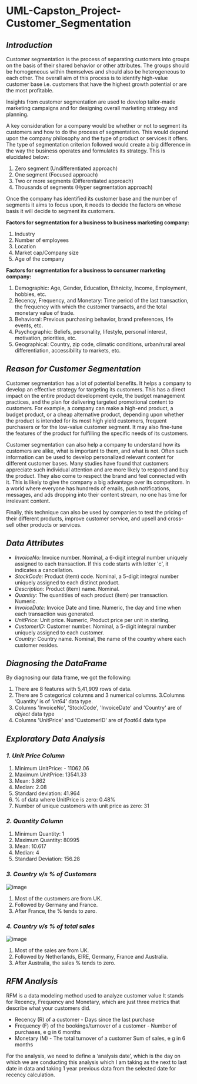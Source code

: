 # **UML-Capston_Project-Customer_Segmentation**

## *Introduction*
Customer segmentation is the process of separating customers into groups on the basis of their shared behavior or other attributes. The groups should be homogeneous within themselves and should also be heterogeneous to each other. The overall aim of this process is to identify high-value customer base i.e. customers that have the highest growth potential or are the most profitable.

Insights from customer segmentation are used to develop tailor-made marketing campaigns and for designing overall marketing strategy and planning.

A key consideration for a company would be whether or not to segment its customers and how to do the process of segmentation. This would depend upon the company philosophy and the type of product or services it offers. The type of segmentation criterion followed would create a big difference in the way the business operates and formulates its strategy. This is elucidated below:
  1. Zero segment (Undifferentiated approach)
  2. One segment (Focused approach)
  3. Two or more segments (Differentiated approach)
  4. Thousands of segments (Hyper segmentation approach)

Once the company has identified its customer base and the number of segments it aims to focus upon, it needs to decide the factors on whose basis it will decide to segment its customers.

**Factors for segmentation for a business to business marketing company:**
  1. Industry
  2. Number of employees
  3. Location
  4. Market cap/Company size
  5. Age of the company
  
**Factors for segmentation for a business to consumer marketing company:**
  1. Demographic: Age, Gender, Education, Ethnicity, Income, Employment, hobbies, etc.
  2. Recency, Frequency, and Monetary: Time period of the last transaction, the frequency with which the customer transacts, and the total monetary value of trade.
  3. Behavioral: Previous purchasing behavior, brand preferences, life events, etc.
  4. Psychographic: Beliefs, personality, lifestyle, personal interest, motivation, priorities, etc.
  5. Geographical: Country, zip code, climatic conditions, urban/rural areal differentiation, accessibility to markets, etc.
    
## ***Reason for Customer Segmentation***
Customer segmentation has a lot of potential benefits. It helps a company to develop an effective strategy for targeting its customers. This has a direct impact on the entire product development cycle, the budget management practices, and the plan for delivering targeted promotional content to customers. For example, a company can make a high-end product, a budget product, or a cheap alternative product, depending upon whether the product is intended for its most high yield customers, frequent purchasers or for the low-value customer segment. It may also fine-tune the features of the product for fulfilling the specific needs of its customers.

Customer segmentation can also help a company to understand how its customers are alike, what is important to them, and what is not. Often such information can be used to develop personalized relevant content for different customer bases. Many studies have found that customers appreciate such individual attention and are more likely to respond and buy the product. They also come to respect the brand and feel connected with it. This is likely to give the company a big advantage over its competitors. In a world where everyone has hundreds of emails, push notifications, messages, and ads dropping into their content stream, no one has time for irrelevant content.

Finally, this technique can also be used by companies to test the pricing of their different products, improve customer service, and upsell and cross-sell other products or services.

## ***Data Attributes***
* *InvoiceNo:* Invoice number. Nominal, a 6-digit integral number uniquely assigned to each transaction. If this code starts with letter 'c', it indicates a cancellation.
* *StockCode:* Product (item) code. Nominal, a 5-digit integral number uniquely assigned to each distinct product.
* *Description:* Product (item) name. Nominal.
* *Quantity:* The quantities of each product (item) per transaction. Numeric.
* *InvoiceDate:* Invoice Date and time. Numeric, the day and time when each transaction was generated.
* *UnitPrice:* Unit price. Numeric, Product price per unit in sterling.
* *CustomerID:* Customer number. Nominal, a 5-digit integral number uniquely assigned to each customer.
* *Country:* Country name. Nominal, the name of the country where each customer resides.

## ***Diagnosing the DataFrame***
By diagnosing our data frame, we got the following:
  1. There are 8 features with 5,41,909 rows of data.
  2. There are 5 categorical columns and 3 numerical columns.
  3.Columns ‘Quantity’ is of *‘int64’* data type.
  4. Columns 'InvoiceNo', 'StockCode', 'InvoiceDate' and 'Country' are of *object* data type
  5. Columns 'UnitPrice' and 'CustomerID' are of *float64* data type

## ***Exploratory Data Analysis***
### *1. Unit Price Column*
  1. Minimum UnitPrice:                                     - 11062.06
  2. Maximum UnitPrice:                                     13541.33
  3. Mean:                                                  3.862
  4. Median:                                                2.08
  5. Standard deviation:                                    41.964
  6. % of data where UnitPrice is zero:                     0.48%
  7. Number of unique customers with unit price as zero:    31

### *2. Quantity Column*
  1. Minimum Quantity: 1
  2. Maximum Quantity: 80995
  3. Mean: 10.617
  4. Median: 4
  5. Standard Deviation: 156.28

### *3. Country v/s % of Customers*
![image](https://user-images.githubusercontent.com/98649231/178128101-7dc0b958-35d3-4343-8308-5f1cab8bf61d.png)
  1. Most of the customers are from UK.
  2. Followed by Germany and France.
  3. After France, the % tends to zero.

### *4. Country v/s % of total sales*
![image](https://user-images.githubusercontent.com/98649231/178128156-7f79259e-197f-4c5f-99b2-d56c76263462.png)
  1. Most of the sales are from UK.
  2. Followed by Netherlands, EIRE, Germany, France and Australia.
  3. After Australia, the sales % tends to zero.

## ***RFM Analysis***
RFM is a data modeling method used to analyze customer value It stands for Recency, Frequency and Monetary, which are just three metrics that describe what your customers did.
  * Recency (R) of a customer - Days since the last purchase
  * Frequency (F)     of the bookings/turnover of a customer - Number of purchases, e g in 6 months
  * Monetary (M) - The total turnover of a customer Sum of sales, e g in 6 months

For the analysis, we need to define a ‘analysis date’, which is the day on which we are conducting this analysis which I am taking as the next to last date in data and taking 1 year previous data from the selected date for recency calculation.
